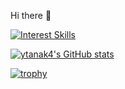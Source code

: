 Hi there 👋

[![Interest Skills](https://skillicons.dev/icons?i=bash,docker,git,github,js,html,css,linux,md,neovim,py,rust,selenium,vim,vscode)](https://skillicons.dev)

[![ytanak4's GitHub stats](https://github-readme-stats.vercel.app/api?username=ytanak4&show_icons=true&theme=tokyonight)](https://github.com/ytanak4)

[![trophy](https://github-profile-trophy.vercel.app/?username=ytanak4)](https://github.com/ytanak4)
